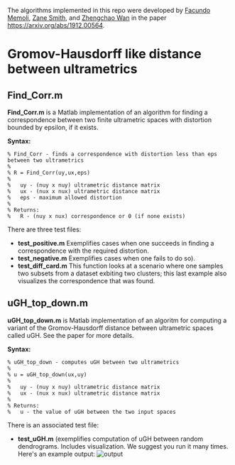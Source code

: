 The algorithms implemented in this repo were developed by [Facundo Memoli](https://people.math.osu.edu/memolitechera.1/), [Zane Smith](https://github.com/Zane3G), and [Zhengchao Wan](https://math.osu.edu/people/wan.252-0) in the paper https://arxiv.org/abs/1912.00564.

# Gromov-Hausdorff like distance between ultrametrics
## Find_Corr.m
**Find_Corr.m** is a Matlab implementation of an algorithm for finding a correspondence between two finite ultrametric spaces with distortion bounded by epsilon, if it exists.

**Syntax:**
```
% Find_Corr - finds a correspondence with distortion less than eps between two ultrametrics
%
% R = Find_Corr(uy,ux,eps)
%
%	uy - (nuy x nuy) ultrametric distance matrix
%	ux - (nux x nux) ultrametric distance matrix
%	eps - maximum allowed distortion
%
% Returns:
%	R - (nuy x nux) correspondence or 0 (if none exists)
```
There are three test files: 
- **test_positive.m** Exemplifies cases when one succeeds in finding a correspondence with the required distortion. 
- **test_negative.m** Exemplifies cases when one fails to do so). 
- **test_diff_card.m** This function looks at a scenario where one samples two subsets from a dataset exbiting two clusters; 
this last example also visualizes the correspondence that was found.

## uGH_top_down.m
**uGH_top_down.m** is Matlab implementation of an algoritm for computing a variant of the Gromov-Hausdorff distance between ultrametric spaces called uGH. See the paper for more details. 

**Syntax:**
```
% uGH_top_down - computes uGH between two ultrametrics
%
% u = uGH_top_down(ux,uy)
%
%	uy - (nuy x nuy) ultrametric distance matrix
%	ux - (nux x nux) ultrametric distance matrix
%	
% Returns:
%	u - the value of uGH between the two input spaces
```
There is an associated test file:
- **test_uGH.m** (exemplifies computation of uGH between random dendrograms. Includes visualization. We suggest you run it many times. Here's an example output:
![output](https://github.com/ndag/ultrametrics/blob/master/dendros.png)
